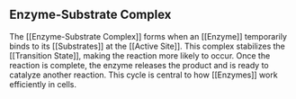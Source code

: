 ## Enzyme-Substrate Complex  
The [[Enzyme-Substrate Complex]] forms when an [[Enzyme]] temporarily binds to its [[Substrates]] at the [[Active Site]]. This complex stabilizes the [[Transition State]], making the reaction more likely to occur. Once the reaction is complete, the enzyme releases the product and is ready to catalyze another reaction. This cycle is central to how [[Enzymes]] work efficiently in cells.